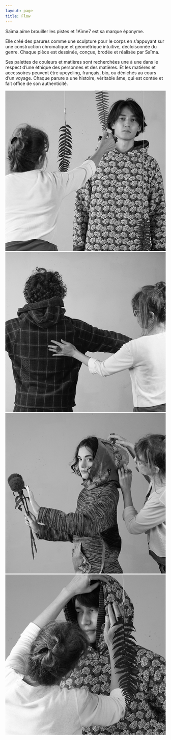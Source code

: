 ```yaml
---
layout: page
title: Flow
---
```


Saïma aïme brouiller les pistes et 1Aïme7 est sa marque éponyme.

Elle créé des parures comme une sculpture pour le corps en s’appuyant sur une construction chromatique et géométrique intuitive, décloisonnée du genre. Chaque pièce est dessinée, conçue, brodée et réalisée par Saïma.

Ses palettes de couleurs et matières sont recherchées une à une dans le respect d’une éthique des personnes et des matières. Et les matières et accessoires peuvent être upcycling, français, bio, ou dénichés au cours d’un voyage. Chaque parure a une histoire, véritable âme, qui est contée et fait office de son authenticité.

<div class="gallery" data-columns="2">
	<img class="lazy" src="/images/flow/backstage-nathan.png">
  <img class="lazy" src="/images/flow/backstage-stan.png">
  <img class="lazy" src="/images/flow/backstage-lea.png">
  <img class="lazy" src="/images/flow/backstage-nathan-1.png">
</div>
